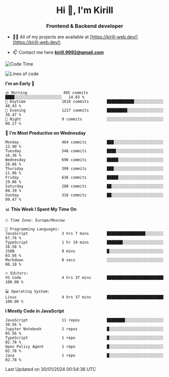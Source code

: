 <h1 align="center">Hi 👋, I'm Kirill</h1>
<h3 align="center">Frontend & Backend developer</h3>

- 👨‍💻 All of my projects are available at [https://kirill-web.dev/](https://kirill-web.dev/)

- 📫 Contact me here **kirill.9992@gmail.com**











<!--START_SECTION:waka-->
![Code Time](http://img.shields.io/badge/Code%20Time-1%2C641%20hrs%209%20mins-blue)

![Lines of code](https://img.shields.io/badge/From%20Hello%20World%20I%27ve%20Written-4.1%20million%20lines%20of%20code-blue)

**I'm an Early 🐤** 

```text
🌞 Morning                495 commits         ████░░░░░░░░░░░░░░░░░░░░░   14.83 % 
🌆 Daytime                1616 commits        ████████████░░░░░░░░░░░░░   48.43 % 
🌃 Evening                1217 commits        █████████░░░░░░░░░░░░░░░░   36.47 % 
🌙 Night                  9 commits           ░░░░░░░░░░░░░░░░░░░░░░░░░   00.27 % 
```
📅 **I'm Most Productive on Wednesday** 

```text
Monday                   464 commits         ███░░░░░░░░░░░░░░░░░░░░░░   13.90 % 
Tuesday                  546 commits         ████░░░░░░░░░░░░░░░░░░░░░   16.36 % 
Wednesday                696 commits         █████░░░░░░░░░░░░░░░░░░░░   20.86 % 
Thursday                 399 commits         ███░░░░░░░░░░░░░░░░░░░░░░   11.96 % 
Friday                   636 commits         █████░░░░░░░░░░░░░░░░░░░░   19.06 % 
Saturday                 280 commits         ██░░░░░░░░░░░░░░░░░░░░░░░   08.39 % 
Sunday                   316 commits         ██░░░░░░░░░░░░░░░░░░░░░░░   09.47 % 
```


📊 **This Week I Spent My Time On** 

```text
🕑︎ Time Zone: Europe/Moscow

💬 Programming Languages: 
JavaScript               3 hrs 7 mins        █████████████████░░░░░░░░   67.76 % 
TypeScript               1 hr 19 mins        ███████░░░░░░░░░░░░░░░░░░   28.58 % 
JSON                     9 mins              █░░░░░░░░░░░░░░░░░░░░░░░░   03.56 % 
Markdown                 0 secs              ░░░░░░░░░░░░░░░░░░░░░░░░░   00.10 % 

🔥 Editors: 
VS Code                  4 hrs 37 mins       █████████████████████████   100.00 % 

💻 Operating System: 
Linux                    4 hrs 37 mins       █████████████████████████   100.00 % 
```

**I Mostly Code in JavaScript** 

```text
JavaScript               11 repos            ████████░░░░░░░░░░░░░░░░░   30.56 % 
Jupyter Notebook         2 repos             █░░░░░░░░░░░░░░░░░░░░░░░░   05.56 % 
TypeScript               1 repo              █░░░░░░░░░░░░░░░░░░░░░░░░   02.78 % 
Open Policy Agent        1 repo              █░░░░░░░░░░░░░░░░░░░░░░░░   02.78 % 
Java                     1 repo              █░░░░░░░░░░░░░░░░░░░░░░░░   02.78 % 
```




 Last Updated on 30/01/2024 00:54:36 UTC
<!--END_SECTION:waka-->
